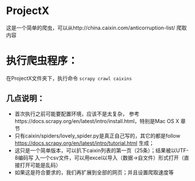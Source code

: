 # ProjectX
这是一个简单的爬虫，可以从http://china.caixin.com/anticorruption-list/ 爬取内容

# 执行爬虫程序：
  在ProjectX文件夹下，执行命令
    ```scrapy crawl caixins```
      
## 几点说明：

* 首次执行之前可能要配置环境，应该不是太复杂，
  参考https://docs.scrapy.org/en/latest/intro/install.html，特别是Mac OS X 章节
* 只有caixin/spiders/lovely_spider.py是真正自己写的，其它的都是follow 
  https://docs.scrapy.org/en/latest/intro/tutorial.html 生成；
* 这只是一个简单版本，可以扒下caixin列表的第一页（25条）；结果被以UTF-8编码写
  入一个csv文件，可以用excel以导入（数据->自文件）形式打开（直接打开可能是乱码）
* 如果这是符合要求的，我们再扩展到全部的网页；并且设置爬取速度等

